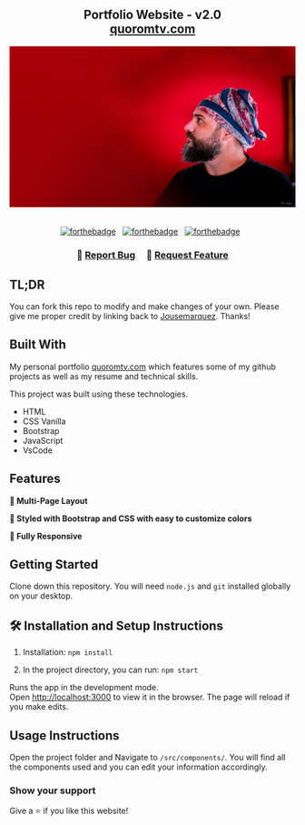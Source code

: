 <h2 align="center">
  Portfolio Website - v2.0<br/>
  <a href="https://www.quoromtv.com/" target="_blank">quoromtv.com</a>
</h2>
<div align="center">
  <img alt="Demo" src="img/bg.jpg" />
</div>

<br/>

<center>

[![forthebadge](https://forthebadge.com/images/badges/built-with-love.svg)](https://forthebadge.com) &nbsp;
[![forthebadge](https://forthebadge.com/images/badges/made-with-javascript.svg)](https://forthebadge.com) &nbsp;
[![forthebadge](https://forthebadge.com/images/badges/open-source.svg)](https://forthebadge.com) &nbsp;

</center>

<h3 align="center">
    🔹
    <a href="https://github.com/jousemarquez/portafolio/issues">Report Bug</a> &nbsp; &nbsp;
    🔹
    <a href="https://github.com/jousemarquez/portafolio/issues">Request Feature</a>
</h3>

## TL;DR

You can fork this repo to modify and make changes of your own. Please give me proper credit by linking back to [Jousemarquez](https://github.com/jousemarquez/portafolio). Thanks!

## Built With

My personal portfolio <a href="https://www.quoromtv.com" target="_blank" rel="noopener noreferrer">quoromtv.com</a> which features some of my github projects as well as my resume and technical skills.<br/>

This project was built using these technologies.

- HTML
- CSS Vanilla
- Bootstrap
- JavaScript
- VsCode

## Features

**📖 Multi-Page Layout**

**🎨 Styled with Bootstrap and CSS with easy to customize colors**

**📱 Fully Responsive**

## Getting Started

Clone down this repository. You will need `node.js` and `git` installed globally on your desktop.

## 🛠 Installation and Setup Instructions

1. Installation: `npm install`

2. In the project directory, you can run: `npm start`

Runs the app in the development mode.\
Open [http://localhost:3000](http://localhost:3000) to view it in the browser.
The page will reload if you make edits.

## Usage Instructions

Open the project folder and Navigate to `/src/components/`.
You will find all the components used and you can edit your information accordingly.

### Show your support

Give a ⭐ if you like this website!

